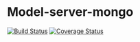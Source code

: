 Model-server-mongo
======
[![Build Status](https://travis-ci.org/namitos/Model-server-mongo.svg?branch=master)](https://travis-ci.org/namitos/Model-server-mongo)
[![Coverage Status](https://coveralls.io/repos/namitos/Model-server-mongo/badge.svg)](https://coveralls.io/r/namitos/Model-server-mongo)